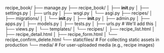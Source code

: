 recipe_book/
├── manage.py
├── recipe_book/
│   ├── __init__.py
│   ├── settings.py
│   ├── urls.py
│   ├── wsgi.py
│   └── asgi.py
├── recipes/
│   ├── migrations/
│   │   └── __init__.py
│   ├── __init__.py
│   ├── admin.py
│   ├── apps.py
│   ├── models.py
│   ├── tests.py
│   ├── urls.py  # We'll add this
│   ├── views.py
│   └── templates/
│       └── recipes/
│           ├── recipe_list.html
│           ├── recipe_detail.html
│           ├── recipe_form.html
│           └── recipe_confirm_delete.html
└── staticfiles/  # For collecting static assets in production
└── media/        # For user-uploaded media (e.g., recipe images)